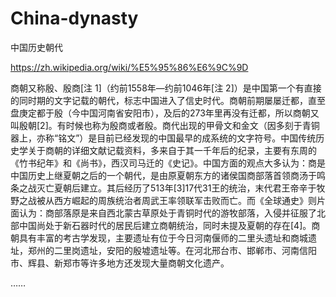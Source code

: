 # China-dynasty
中国历史朝代

https://zh.wikipedia.org/wiki/%E5%95%86%E6%9C%9D

商朝又称殷、殷商[注 1]（约前1558年—约前1046年[注 2]）是中国第一个有直接的同时期的文字记载的朝代，标志中国进入了信史时代。商朝前期屡屡迁都，直至盘庚定都于殷（今中国河南省安阳市），及后的273年里再没有迁都，所以商朝又叫殷朝[2]。有时候也称为殷商或者殷。商代出现的甲骨文和金文（因多刻于青铜器上，亦称“铭文”）是目前已经发现的中国最早的成系统的文字符号。中国传统历史学关于商朝的详细文献记载资料，多来自于其一千年后的纪录，主要有东周的《竹书纪年》和《尚书》，西汉司马迁的《史记》。中国方面的观点大多认为：商是中国历史上继夏朝之后的一个朝代，是由原夏朝东方的诸侯国商部落首领商汤于鸣条之战灭亡夏朝后建立。其后经历了513年[3]17代31王的统治，末代君王帝辛于牧野之战被从西方崛起的周族统治者周武王率领联军击败而亡。而《全球通史》则片面认为：商部落原是来自西北蒙古草原处于青铜时代的游牧部落，入侵并征服了北部中国尚处于新石器时代的居民后建立商朝统治，同时未提及夏朝的存在[4]。商朝具有丰富的考古学发现，主要遗址有位于今日河南偃师的二里头遗址和商城遗址，郑州的二里岗遗址，安阳的殷墟遗址等。在河北邢台市、邯郸市、河南信阳市、辉县、新郑市等许多地方还发现大量商朝文化遗产。

……
